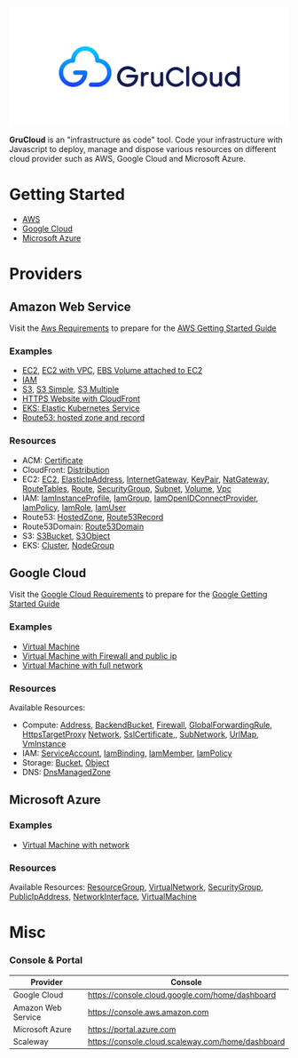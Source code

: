 ![GruCloud](./docusaurus/static/img/grucloud-logo.png "GruCloud")

**GruCloud** is an "infrastructure as code" tool.
Code your infrastructure with Javascript to deploy, manage and dispose various resources on different cloud provider such as AWS, Google Cloud and Microsoft Azure.

# Getting Started

- [AWS](./docusaurus/docs/aws/AwsGettingStarted.md)
- [Google Cloud](./docusaurus/docs/google/GoogleGettingStarted.md)
- [Microsoft Azure](./docusaurus/docs/azure/AzureGettingStarted.md)

# Providers

## Amazon Web Service

Visit the [Aws Requirements](./docusaurus/docs/aws/AwsRequirements.md) to prepare for the [AWS Getting Started Guide](./docusaurus/docs/aws/AwsGettingStarted.md)

### Examples

- [EC2](./examples/aws/ec2), [EC2 with VPC](./examples/aws/ec2-vpc), [EBS Volume attached to EC2](./examples/aws/volumes)
- [IAM](./examples/aws/iam)
- [S3](./examples/aws/s3), [S3 Simple](./examples/aws/s3-simple), [S3 Multiple](./examples/aws/s3-multiple)
- [HTTPS Website with CloudFront](./examples/aws/website-https)
- [EKS: Elastic Kubernetes Service](./examples/aws/eks)
- [Route53: hosted zone and record](./examples/aws/route53)

### Resources

- ACM: [Certificate](./docusaurus/docs/aws/resources/ACM/AcmCertificate.md)
- CloudFront: [Distribution](./docusaurus/docs/aws/resources/CloudFront/CloudFrontDistribution.md)
- EC2: [EC2](./docusaurus/docs/aws/resources/EC2/EC2.md), [ElasticIpAddress](./docusaurus/docs/aws/resources/EC2/ElasticIpAddress.md), [InternetGateway](./docusaurus/docs/aws/resources/EC2/InternetGateway.md), [KeyPair](./docusaurus/docs/aws/resources/EC2/KeyPair.md), [NatGateway](./docusaurus/docs/aws/resources/EC2/NatGateway.md), [RouteTables](./docusaurus/docs/aws/resources/EC2/RouteTables.md), [Route](./docusaurus/docs/aws/resources/EC2/Route.md), [SecurityGroup](./docusaurus/docs/aws/resources/EC2/SecurityGroup.md), [Subnet](./docusaurus/docs/aws/resources/EC2/Subnet.md), [Volume](./docusaurus/docs/aws/resources/EC2/Volume.md), [Vpc](./docusaurus/docs/aws/resources/EC2/Vpc.md)
- IAM: [IamInstanceProfile](./docusaurus/docs/aws/resources/IAM/IamInstanceProfile.md), [IamGroup](./docusaurus/docs/aws/resources/IAM/IamGroup.md), [IamOpenIDConnectProvider](./docusaurus/docs/aws/resources/IAM/IamOpenIDConnectProvider.md), [IamPolicy](./docusaurus/docs/aws/resources/IAM/IamPolicy.md), [IamRole](./docusaurus/docs/aws/resources/IAM/IamRole.md), [IamUser](./docusaurus/docs/aws/resources/IAM/IamUser.md)
- Route53: [HostedZone](./docusaurus/docs/aws/resources/Route53/Route53HostedZone.md), [Route53Record](./docusaurus/docs/aws/resources/Route53/Route53Record.md)
- Route53Domain: [Route53Domain](./docusaurus/docs/aws/resources/Route53Domain/Route53Domain.md)
- S3: [S3Bucket](./docusaurus/docs/aws/resources/S3/S3Bucket.md), [S3Object](./docusaurus/docs/aws/resources/S3/S3Object.md)
- EKS: [Cluster](./docusaurus/docs/aws/resources/EKS/EksCluster.md), [NodeGroup](./docusaurus/docs/aws/resources/EKS/EksNodeGroup.md)

## Google Cloud

Visit the [Google Cloud Requirements](./docusaurus/docs/google/GoogleRequirements.md) to prepare for the [Google Getting Started Guide](./docusaurus/docs/google/GoogleGettingStarted.md)

### Examples

- [Virtual Machine](./examples/google/vm-simple)
- [Virtual Machine with Firewall and public ip](./examples/google/vm)
- [Virtual Machine with full network](./examples/google/vm-network)

### Resources

Available Resources:

- Compute: [Address](./docusaurus/docs/google/resources/Compute/Address.md), [BackendBucket](./docusaurus/docs/google/resources/Compute/BackendBucket.md), [Firewall](./docusaurus/docs/google/resources/Compute/Firewall.md), [GlobalForwardingRule](./docusaurus/docs/google/resources/Compute/GlobalForwardingRule.md), [HttpsTargetProxy](./docusaurus/docs/google/resources/Compute/HttpsTargetProxy.md) [Network](./docusaurus/docs/google/resources/Compute/Network.md), [SslCertificate](./docusaurus/docs/google/resources/Compute/SslCertificate.md),, [SubNetwork](./docusaurus/docs/google/resources/Compute/SubNetwork.md), [UrlMap](./docusaurus/docs/google/resources/Compute/UrlMap.md), [VmInstance](./docusaurus/docs/google/resources/Compute/VmInstance.md)
- IAM: [ServiceAccount](./docusaurus/docs/google/resources/IAM/ServiceAccount.md), [IamBinding](./docusaurus/docs/google/resources/IAM/IamBinding.md), [IamMember](./docusaurus/docs/google/resources/IAM/IamMember.md), [IamPolicy](./docusaurus/docs/google/resources/IAM/IamPolicy.md)
- Storage: [Bucket](./docusaurus/docs/google/resources/storage/GcpBucket.md), [Object](./docusaurus/docs/google/resources/storage/GcpObject.md)
- DNS: [DnsManagedZone](./docusaurus/docs/google/resources/DNS/DnsManagedZone.md)

## Microsoft Azure

### Examples

- [Virtual Machine with network](./examples/azure/)

### Resources

Available Resources: [ResourceGroup](./docusaurus/docs/azure/resources/ResourceGroup.md), [VirtualNetwork](./docusaurus/docs/azure/resources/VirtualNetwork.md), [SecurityGroup](./docusaurus/docs/azure/resources/SecurityGroup.md), [PublicIpAddress](./docusaurus/docs/azure/resources/PublicIpAddress.md), [NetworkInterface](./docusaurus/docs/azure/resources/NetworkInterface.md), [VirtualMachine](./docusaurus/docs/azure/resources/VirtualMachine.md)

# Misc

### Console & Portal

| Provider           | Console                                           |
| ------------------ | ------------------------------------------------- |
| Google Cloud       | https://console.cloud.google.com/home/dashboard   |
| Amazon Web Service | https://console.aws.amazon.com                    |
| Microsoft Azure    | https://portal.azure.com                          |
| Scaleway           | https://console.cloud.scaleway.com/home/dashboard |
